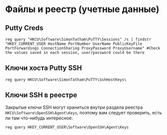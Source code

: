 # Файлы и реестр (учетные данные)

## Putty Creds

```
reg query "HKCU\Software\SimonTatham\PuTTY\Sessions" /s | findstr "HKEY_CURRENT_USER HostName PortNumber UserName PublicKeyFile PortForwardings ConnectionSharing ProxyPassword ProxyUsername" #Check the values saved in each session, user/password could be there
```

## Ключи хоста Putty SSH

```
reg query HKCU\Software\SimonTatham\PuTTY\SshHostKeys\
```

## Ключи SSH в реестре
Закрытые ключи SSH могут храниться внутри раздела реестра `HKCU\Software\OpenSSH\Agent\Keys`, поэтому вам следует проверить, есть ли там что-нибудь интересное:
```
reg query HKEY_CURRENT_USER\Software\OpenSSH\Agent\Keys
```
